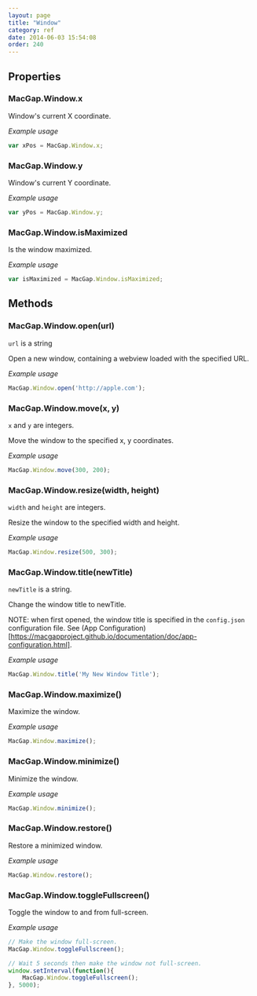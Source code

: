 ```yaml
---
layout: page
title: "Window"
category: ref
date: 2014-06-03 15:54:08
order: 240
---
```



## Properties

### MacGap.Window.x

Window's current X coordinate.

*Example usage*

```js
var xPos = MacGap.Window.x;
```

### MacGap.Window.y

Window's current Y coordinate.

*Example usage*

```js
var yPos = MacGap.Window.y;
```


### MacGap.Window.isMaximized

Is the window maximized.

*Example usage*

```js
var isMaximized = MacGap.Window.isMaximized;
```

## Methods

### MacGap.Window.open(url)

`url` is a string

Open a new window, containing a webview loaded with the specified URL.

*Example usage*

```js
MacGap.Window.open('http://apple.com');
```

### MacGap.Window.move(x, y)

`x` and `y` are integers.

Move the window to the specified x, y coordinates.

*Example usage*

```js
MacGap.Window.move(300, 200);
```

### MacGap.Window.resize(width, height)

`width` and `height` are integers.

Resize the window to the specified width and height.

*Example usage*

```js
MacGap.Window.resize(500, 300);
```


### MacGap.Window.title(newTitle)

`newTitle` is a string.

Change the window title to newTitle.

NOTE: when first opened, the window title is specified in the `config.json` configuration file. See (App Configuration)[https://macgapproject.github.io/documentation/doc/app-configuration.html].

*Example usage*

```js
MacGap.Window.title('My New Window Title');
```


### MacGap.Window.maximize()

Maximize the window.

*Example usage*

```js
MacGap.Window.maximize();
```


### MacGap.Window.minimize()

Minimize the window.

*Example usage*

```js
MacGap.Window.minimize();
```


### MacGap.Window.restore()

Restore a minimized window.

*Example usage*

```js
MacGap.Window.restore();
```


### MacGap.Window.toggleFullscreen()

Toggle the window to and from full-screen.

*Example usage*

```js
// Make the window full-screen.
MacGap.Window.toggleFullscreen();

// Wait 5 seconds then make the window not full-screen.
window.setInterval(function(){
    MacGap.Window.toggleFullscreen();
}, 5000);
```








